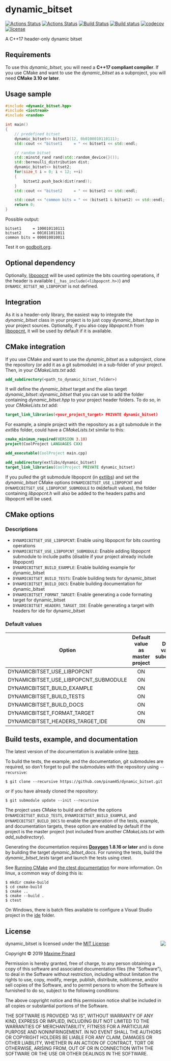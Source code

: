 # dynamic_bitset

[![Actions Status](https://github.com/pinam45/dynamic_bitset/workflows/build%20and%20test/badge.svg)](https://github.com/pinam45/dynamic_bitset/actions)
[![Actions Status](https://github.com/pinam45/dynamic_bitset/workflows/documentation/badge.svg)](https://pinam45.github.io/dynamic_bitset)
[![Build Status](https://travis-ci.org/pinam45/dynamic_bitset.svg?branch=master)](https://travis-ci.org/pinam45/dynamic_bitset)
[![Build status](https://ci.appveyor.com/api/projects/status/h0vnyjlaunqgbrp4/branch/master?svg=true)](https://ci.appveyor.com/project/pinam45/dynamic-bitset/branch/master)
[![codecov](https://codecov.io/gh/pinam45/dynamic_bitset/branch/master/graph/badge.svg)](https://codecov.io/gh/pinam45/dynamic_bitset)
[![license](https://img.shields.io/github/license/pinam45/dynamic_bitset.svg)](http://opensource.org/licenses/MIT)

A C++17 header-only dynamic bitset

## Requirements

To use this *dynamic_bitset*, you will need a **C++17 compliant compiler**. If you use CMake and want to use the *dynamic_bitset* as a subproject, you will need **CMake 3.10 or later**.

## Usage sample

```cpp
#include <dynamic_bitset.hpp>
#include <iostream>
#include <random>

int main()
{
	// predefined bitset
	dynamic_bitset<> bitset1(12, 0b0100010110111);
	std::cout << "bitset1     = " << bitset1 << std::endl;

	// random bitset
	std::minstd_rand rand(std::random_device{}());
	std::bernoulli_distribution dist;
	dynamic_bitset<> bitset2;
	for(size_t i = 0; i < 12; ++i)
	{
		bitset2.push_back(dist(rand));
	}
	std::cout << "bitset2     = " << bitset2 << std::endl;

	std::cout << "common bits = " << (bitset1 & bitset2) << std::endl;
	return 0;
}
```

Possible output:

    bitset1     = 100010110111
    bitset2     = 001011011011
    common bits = 000010010011

Test it on [godbolt.org](https://godbolt.org/z/eUAVDm).

## Optional dependency

Optionally, [libpopcnt](https://github.com/kimwalisch/libpopcnt) will be used optimize the bits counting operations, if the header is available (``__has_include(<libpopcnt.h>)``) and ``DYNAMIC_BITSET_NO_LIBPOPCNT`` is not defined.

## Integration

As it is a header-only library, the easiest way to integrate the *dynamic_bitset* class in your project is to just copy *dynamic_bitset.hpp* in your project sources. Optionally, if you also copy *libpopcnt.h* from [libpopcnt](https://github.com/kimwalisch/libpopcnt), it will be used by default if it is available.

## CMake integration

If you use CMake and want to use the *dynamic_bitset* as a subproject, clone the repository (or add it as a git submodule) in a sub-folder of your project. Then, in your *CMakeLists.txt* add:
```CMake
add_subdirectory(<path_to_dynamic_bitset_folder>)
```
It will define the *dynamic_bitset* target and the alias target *dynamic_bitset::dynamic_bitset* that you can use to add the folder containing *dynamic_bitset.hpp* to your project header folders. To do so, in your *CMakeLists.txt* add:
```CMake
target_link_libraries(<your_project_target> PRIVATE dynamic_bitset)
```

For example, a simple project with the repository as a git submodule in the *extlibs* folder, could have a *CMakeLists.txt* similar to this:
```CMake
cmake_minimum_required(VERSION 3.10)
project(CoolProject LANGUAGES CXX)

add_executable(CoolProject main.cpp)

add_subdirectory(extlibs/dynamic_bitset)
target_link_libraries(CoolProject PRIVATE dynamic_bitset)
```

If you pulled the git submodule libpopcnt (in [extlibs](extlibs)) and set the *dynamic_bitset* CMake options ``DYNAMICBITSET_USE_LIBPOPCNT`` and ``DYNAMICBITSET_USE_LIBPOPCNT_SUBMODULE`` to ``ON``(default values), the folder containing *libpopcnt.h* will also be added to the headers paths and libpopcnt will be used.

## CMake options

### Descriptions

- ``DYNAMICBITSET_USE_LIBPOPCNT``: Enable using libpopcnt for bits counting operations
- ``DYNAMICBITSET_USE_LIBPOPCNT_SUBMODULE``: Enable adding libpopcnt submodule to include paths (disable if your project already include libpopcnt)
- ``DYNAMICBITSET_BUILD_EXAMPLE``: Enable building example for dynamic_bitset
- ``DYNAMICBITSET_BUILD_TESTS``: Enable building tests for dynamic_bitset
- ``DYNAMICBITSET_BUILD_DOCS``: Enable building documentation for dynamic_bitset
- ``DYNAMICBITSET_FORMAT_TARGET``: Enable generating a code formating target for dynamic_bitset
- ``DYNAMICBITSET_HEADERS_TARGET_IDE``: Enable generating a target with headers for ide for dynamic_bitset

### Default values

| Option                                | Default value as master project | Default value as subdirectory |
| ------------------------------------- | :-----------------------------: | :---------------------------: |
| DYNAMICBITSET_USE_LIBPOPCNT           | ON                              | ON                            |
| DYNAMICBITSET_USE_LIBPOPCNT_SUBMODULE | ON                              | ON                            |
| DYNAMICBITSET_BUILD_EXAMPLE           | ON                              | OFF                           |
| DYNAMICBITSET_BUILD_TESTS             | ON                              | OFF                           |
| DYNAMICBITSET_BUILD_DOCS              | ON                              | OFF                           |
| DYNAMICBITSET_FORMAT_TARGET           | ON                              | OFF                           |
| DYNAMICBITSET_HEADERS_TARGET_IDE      | ON                              | OFF                           |

## Build tests, example, and documentation

The latest version of the documentation is available online [here](https://pinam45.github.io/dynamic_bitset).

To build the tests, the example, and the documentation, git submodules are required, so don't forget to pull the submodules with the repository using ``--recursive``:

    $ git clone --recursive https://github.com/pinam45/dynamic_bitset.git

or if you have already cloned the repository:

    $ git submodule update --init --recursive

The project uses CMake to build and define the options ``DYNAMICBITSET_BUILD_TESTS``, ``DYNAMICBITSET_BUILD_EXAMPLE``, and ``DYNAMICBITSET_BUILD_DOCS`` to enable the generation of the tests, example, and documentation targets, these option are enabled by default if the project is the master project (not included from another *CMakeLists.txt* with *add_subdirectory*).

Generating the documentation requires **[Doxygen](http://www.doxygen.nl/) 1.8.16 or later** and is done by building the target *dynamic_bitset_docs*. For running the tests, build the *dynamic_bitset_tests* target and launch the tests using ctest.

See [Running CMake](https://cmake.org/runningcmake/) and [the ctest documentation](https://cmake.org/cmake/help/latest/manual/ctest.1.html) for more information. On linux, a common way of doing this is:

	$ mkdir cmake-build
	$ cd cmake-build
	$ cmake ..
	$ cmake --build .
	$ ctest

On Windows, there is batch files available to configure a Visual Studio project in the [ide](ide) folder.

## License

<img align="right" src="http://opensource.org/trademarks/opensource/OSI-Approved-License-100x137.png">

dynamic_bitset is licensed under the [MIT License](http://opensource.org/licenses/MIT):

Copyright &copy; 2019 [Maxime Pinard](https://github.com/pinam45)

Permission is hereby granted, free of charge, to any person obtaining a copy of this software and associated documentation files (the "Software"), to deal in the Software without restriction, including without limitation the rights to use, copy, modify, merge, publish, distribute, sublicense, and/or sell copies of the Software, and to permit persons to whom the Software is furnished to do so, subject to the following conditions:

The above copyright notice and this permission notice shall be included in all copies or substantial portions of the Software.

THE SOFTWARE IS PROVIDED "AS IS", WITHOUT WARRANTY OF ANY KIND, EXPRESS OR IMPLIED, INCLUDING BUT NOT LIMITED TO THE WARRANTIES OF MERCHANTABILITY, FITNESS FOR A PARTICULAR PURPOSE AND NONINFRINGEMENT. IN NO EVENT SHALL THE AUTHORS OR COPYRIGHT HOLDERS BE LIABLE FOR ANY CLAIM, DAMAGES OR OTHER LIABILITY, WHETHER IN AN ACTION OF CONTRACT, TORT OR OTHERWISE, ARISING FROM, OUT OF OR IN CONNECTION WITH THE SOFTWARE OR THE USE OR OTHER DEALINGS IN THE SOFTWARE.
